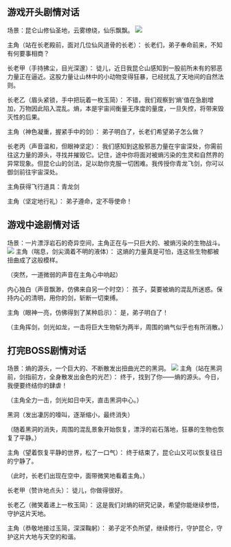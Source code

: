 ## 游戏开头剧情对话

场景：昆仑山修仙圣地，云雾缭绕，仙乐飘飘。
![](https://gitee.com/wzc199697/tutu/raw/master/img/20241221172231.png)

主角（站在长老殿前，面对几位仙风道骨的长老）：
长老们，弟子奉命前来，不知有何要事相商？

长老甲（手持拂尘，目光深邃）：
徒儿，近日我昆仑山感知到一股前所未有的邪恶力量正在逼近。这股力量让山林中的小动物变得狂暴，已经扰乱了天地间的自然法则。

长老乙（眉头紧锁，手中把玩着一枚玉简）：
不错，我们观察到‘熵’值在急剧增加，万物因此陷入混乱。熵，本是宇宙间衡量无序度的量度，一旦失控，将带来毁灭性的后果。

主角（神色凝重，握紧手中的剑）：
弟子明白了，长老们希望弟子怎么做？

长老丙（声音温和，但眼神坚定）：
我们感知到这股邪恶力量在宇宙深处，你需前往这力量的源头，寻找并摧毁它。记住，途中你将面对被熵污染的生灵和自然界的异常现象。但昆仑山的剑法，足以助你克服一切困难。我传授你青龙飞剑，你可以御剑前往宇宙深处。

主角获得飞行道具：青龙剑

主角（坚定地行礼）：
弟子遵命，定不辱使命！

## 游戏中途剧情对话
场景：一片漂浮岩石的奇异空间，主角正在与一只巨大的、被熵污染的生物战斗。
![](https://gitee.com/wzc199697/tutu/raw/master/img/20241221173517.png)
主角（喘息，剑尖滴着不明的液体）：
这熵的力量真是可怕，连这些生物都被扭曲成了这般模样。

（突然，一道微弱的声音在主角心中响起）

内心独白（声音飘渺，仿佛来自另一个时空）：
孩子，莫要被熵的混乱所迷惑。保持内心的清明，用你的剑，斩断一切束缚。

主角（眼神一亮，仿佛得到了某种启示）：
是，弟子明白了！

（主角挥剑，剑光如龙，一击将巨大生物斩为两半，周围的熵气似乎也有所消散。）

## 打完BOSS剧情对话
场景：熵的源头，一个巨大的、不断散发出扭曲光芒的黑洞。
![](https://gitee.com/wzc199697/tutu/raw/master/img/20241221173709.png)
主角（站在黑洞前，剑指前方，全身散发出金色的光芒）：
终于，找到了你——熵的源头。今日，我便要终结你的肆虐！

（主角全力一击，剑光如日中天，直击黑洞中心。）

黑洞（发出凄厉的嚎叫，逐渐缩小，最终消失）

（随着黑洞的消失，周围的混乱景象开始恢复，漂浮的岩石落地，狂暴的生物也恢复了平静。）

主角（望着恢复平静的世界，松了一口气）：
终于结束了，昆仑山又可以恢复往日的宁静了。

（此时，长老们出现在空中，面带微笑地看着主角。）

长老甲（赞许地点头）：
徒儿，你做得很好。

长老乙（微笑着递上一枚玉简）：
这是我们对熵的研究记录，希望你能继续参悟，守护这片天地。

主角（恭敬地接过玉简，深深鞠躬）：
弟子定不负所望，继续修行，守护昆仑，守护这片大地与天空的和谐。